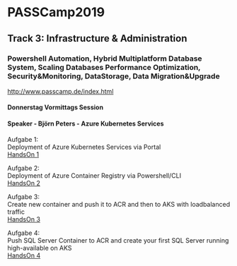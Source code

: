 # PASSCamp2019
## Track 3: Infrastructure & Administration
### Powershell Automation, Hybrid Multiplatform Database System, Scaling Databases Performance Optimization, Security&Monitoring, DataStorage, Data Migration&Upgrade

http://www.passcamp.de/index.html

#### Donnerstag Vormittags Session
#### Speaker - Björn Peters - Azure Kubernetes Services

Aufgabe 1:<br>
Deployment of Azure Kubernetes Services via Portal<br>
[HandsOn 1](https://github.com/sql-aus-hh/PASSCamp2019/blob/master/HandsOn-1.md)<br>

Aufgabe 2:<br>
Deployment of Azure Container Registry via Powershell/CLI<br>
[HandsOn 2](https://github.com/sql-aus-hh/PASSCamp2019/blob/master/HandsOn-2.md)<br>

Aufgabe 3:<br>
Create new container and push it to ACR and then to AKS with loadbalanced traffic<br>
[HandsOn 3](https://github.com/sql-aus-hh/PASSCamp2019/blob/master/HandsOn-3.md)<br>

Aufgabe 4:<br>
Push SQL Server Container to ACR and create your first SQL Server running high-available on AKS<br>
[HandsOn 4](https://github.com/sql-aus-hh/PASSCamp2019/blob/master/HandsOn-4.md)<br>
